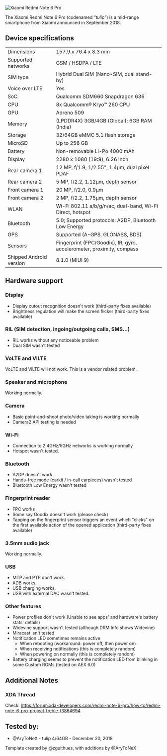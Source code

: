 ![Xiaomi Redmi Note 6 Pro](https://img.timesnownews.com/story/1544521578-Xiaomi_Redmi_Note_6_Pro_colours.jpg)

The Xiaomi Redmi Note 6 Pro (codenamed _"tulip"_) is a mid-range smartphone from Xiaomi announced in September 2018.

## Device specifications

|                         |                                                                       |
| ----------------------- | :-------------------------------------------------------------------- |
| Dimensions              | 157.9 x 76.4 x 8.3 mm                                                 |
| Supported networks      | GSM / HSDPA / LTE                                                     |
| SIM type                | Hybrid Dual SIM (Nano-SIM, dual stand-by)                             |
| Voice over LTE          | Yes                                                                   |
| SoC                     | Qualcomm SDM660 Snapdragon 636                                        |
| CPU                     | 8x Qualcomm® Kryo™ 260 CPU                                            |
| GPU                     | Adreno 509                                                            |
| Memory                  | (LPDDR4X) 3GB/4GB (Global); 6GB RAM (India)                           |
| Storage                 | 32/64GB eMMC 5.1 flash storage                                        |
| MicroSD                 | Up to 256 GB                                                          |
| Battery                 | Non-removable Li-Po 4000 mAh                                          |
| Display                 | 2280 x 1080 (19:9), 6.26 inch                                         |
| Rear camera 1           | 12 MP, f/1.9, 1/2.55", 1.4µm, dual pixel PDAF                         |
| Rear camera 2           | 5 MP, f/2.2, 1.12µm, depth sensor                                     |
| Front camera 1          | 20 MP, f/2.0, 0.9µm                                                   |
| Front camera 2          | 2 MP, f/2.2, 1.75µm, depth sensor                                     |
| WLAN                    | Wi-Fi 802.11 a/b/g/n/ac, dual-band, Wi-Fi Direct, hotspot             |
| Bluetooth               | 5.0; Supported protocols: A2DP, Bluetooth Low Energy                  |
| GPS                     | Supported (A-GPS, GLONASS, BDS)                                       |
| Sensors                 | Fingerprint (FPC/Goodix), IR, gyro, accelerometer, proximity, compass |
| Shipped Android version | 8.1.0 (MIUI 9)                                                        |

## Hardware support

### Display
- Display cutout recognition doesn't work (third-party fixes available)
- Brightness regulation will make the screen flicker (third-party fixes available)

### RIL (SIM detection, ingoing/outgoing calls, SMS...)
- RIL works without any noticeable problem
- Dual SIM wasn't tested

### VoLTE and ViLTE
VoLTE and ViLTE will not work. This is a vendor related problem.

### Speaker and microphone
Working normally.

### Camera
- Basic point-and-shoot photo/video taking is working normally
- Camera2 API testing is needed

### Wi-Fi
- Connection to 2.4GHz/5GHz networks is working normally
- Hotspot wasn't tested.

### Bluetooth
- A2DP doesn't work
- Hands-free mode (carkit / in-call earpieces) wasn't tested
- Bluetooth Low Energy wasn't tested

### Fingerprint reader
- FPC works
- Some say Goodix doesn't work (please check)
- Tapping on the fingerprint sensor triggers an event which "clicks" on the first available action of the opened application (third-party fixes available)

### 3.5mm audio jack
Working normally.

### USB
- MTP and PTP don't work.
- ADB works.
- USB charging works.
- USB with external DAC wasn't tested.

### Other features

- Power profiles don't work (Unable to see apps' and hardware's battery stats' details)
- Widevine support wasn't tested (although DRM Info shows Widevine)
- Miracast isn't tested
- Notification LED sometimes remains active
  - When rebooting (workaround: power off, then power on)
  - When receiving notifications (this is completely random)
  - When powering on normally (this is completely random)
- Battery charging seems to prevent the notification LED from blinking in some Custom ROMs (tested on AEX 6.0)

## Additional Notes

### XDA Thread
Check: https://forum.xda-developers.com/redmi-note-6-pro/how-to/redmi-note-6-pro-project-treble-t3864694

## Tested by:
* @AryToNeX - tulip 4/64GB - December 20, 2018

Template created by @zguithues, with additions by @AryToNeX